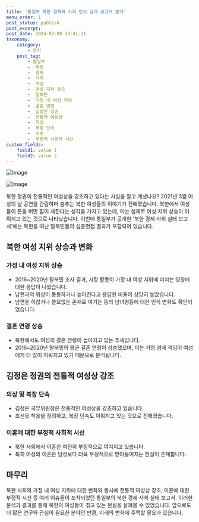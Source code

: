 ```yaml
---
title: '통일부 북한 경제와 사회 인식 실태 보고서 분석'
menu_order: 1
post_status: publish
post_excerpt: 
post_date: 2024-02-08 23:41:31
taxonomy:
    category:
        - 정치
    post_tag:
        - 통일부
        -  북한
        -  경제
        -  사회
        -  여성
        -  여성 지위 상승
        -  탈북민
        -  가정 내 여성 지위
        -  결혼 연령
        -  김정은 정권
        -  전통적 여성상
        -  의상
        -  복장 단속
        -  이혼
        -  부정적 사회적 시선
custom_fields:
    field1: value 1
    field2: value 2
---
```


![Image](https://imgnews.pstatic.net/image/011/2024/02/07/0004297210_001_20240207133601058.jpg?type=w647)

![Image](https://imgnews.pstatic.net/image/011/2024/02/07/0004297210_002_20240207133601101.jpg?type=w647)

북한 정권이 전통적인 여성상을 강조하고 있다는 사실을 알고 계셨나요? 2021년 3월 여성의 날 공연을 관람하며 춤추는 북한 여성들의 이야기가 전해졌습니다. 북한에서 여성들이 돈을 버면 힘이 세진다는 생각을 가지고 있는데, 이는 실제로 여성 지위 상승이 이뤄지고 있는 것으로 나타났습니다. 이번에 통일부가 공개한 '북한 경제·사회 실태 보고서'에는 북한을 떠난 탈북민들의 심층면접 결과가 포함되어 있습니다.
## 북한 여성 지위 상승과 변화
### 가정 내 여성 지위 상승
- 2016~2020년 탈북민 조사 결과, 시장 활동이 가정 내 여성 지위에 미치는 영향에 대한 응답이 나왔습니다.
- 남편과의 위상이 동등하거나 높아진다고 응답한 비율이 상당히 높았습니다.
- 남편을 하찮거나 쓸모없는 존재로 여기는 등의 남녀평등에 대한 인식 변화도 확인되었습니다.
### 결혼 연령 상승
- 북한에서도 여성의 결혼 연령이 높아지고 있는 추세입니다.
- 2016~2020년 탈북민의 평균 결혼 연령이 상승했으며, 이는 가정 경제 책임이 여성에게 더 많이 지워지고 있기 때문으로 분석됩니다.
## 김정은 정권의 전통적 여성상 강조
### 의상 및 복장 단속
- 김정은 국무위원장은 전통적인 여성상을 강조하고 있습니다.
- 조선옷 착용을 장려하고, 복장 단속도 이뤄지고 있는 것으로 전해졌습니다.
### 이혼에 대한 부정적 사회적 시선
- 북한 사회에서 이혼은 여전히 부정적으로 여겨지고 있습니다.
- 특히 여성의 이혼은 남성보다 더욱 부정적으로 받아들여지는 현실이 존재합니다.
## 마무리
북한 사회와 가정 내 여성 지위에 대한 변화와 동시에 전통적 여성상 강조, 이혼에 대한 부정적 시선 등 여러 이슈들이 포착되었던 통일부의 북한 경제·사회 실태 보고서. 이러한 분석과 결과를 통해 북한의 여성들이 겪고 있는 현실을 살펴볼 수 있었습니다. 앞으로도 더 많은 연구와 관심이 필요한 분야인 만큼, 미래의 변화에 주목할 필요가 있습니다.
